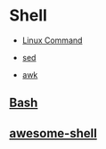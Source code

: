 # Shell

* [Linux Command](CMD/README.md)

* [sed](/CMD/file&text/sed.md)
* [awk](/CMD/file&text/awk.md)

## [Bash](bash/README.md)


## [awesome-shell](https://github.com/alebcay/awesome-shell)

